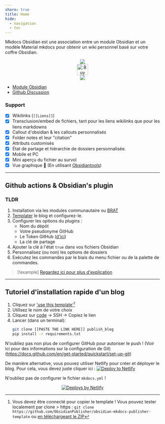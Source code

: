 ```yaml
---
share: true
title: Home
hide:
  - navigation
  - toc
---
```


Mkdocs Obsidian est une association entre un module Obsidian et un modèle Material mkdocs pour obtenir un wiki personnel basé sur votre coffre Obsidian.

<p align="center">
	<a href="https://obsidian.md/"><img src="https://img.shields.io/badge/Auxiliary%20Tool-Obsidian-blueviolet"></img></a><br>
	<a href='https://ko-fi.com/X8X54ZYAV' target='_blank'><img height='36' style='border:0px;height:36px;' src='https://cdn.ko-fi.com/cdn/kofi1.png?v=3' border='0' alt='Buy Me a Coffee at ko-fi.com' /></a><br>
	<a href="https://app.netlify.com/start/deploy?repository=https://github.com/ObsidianPublisher/obsidian-mkdocs-publisher-template"><img src="https://www.netlify.com/img/deploy/button.svg"></a><br></p>

- [Module Obsidian](https://github.com/ObsidianPublisher/obsidian-github-publisher)
- [Github Discussion](https://github.com/ObsidianPublisher/obsidian-github-publisher/discussions)

### Support 
- [x] Wikilinks (`[[Liens]]`)
- [x] Transclusion/embed de fichiers, tant pour les liens wikilinks que pour les liens markdowns
- [x] Callout d'obsidian & les callouts personnalisés
- [x] Folder notes et leur "citation"
- [x] Attributs customisés
- [x] État de partage et hiérarchie de dossiers personnalisée.
- [x] Mobile et PC
- [x] Mini aperçu du fichier au survol 
- [x] Vue graphique 🎉 (En utilisant [Obsidiantools](https://github.com/mfarragher/obsidiantools))

---
## Github actions & Obsidian's plugin
### TLDR
1. Installation via les modules communautaire ou [BRAT](https://github.com/TfTHacker/obsidian42-brat)
2. [Templater](https://github.com/obsidianPublisher/mkdocs_obsidian_template) le blog et configurez-le.
3. Configurer les options du plugins : 
	- Nom du dépôt
	- Votre pseudonyme GitHub
	- Le Token GitHub ([d'ici](https://github.com/settings/tokens/new?scopes=repo))
	- La clé de partage
4. Ajouter la clé à l'état `true` dans vos fichiers Obsidian
5. Personnalisez (ou non) les options de dossiers
6. Exécutez les commandes par le biais du menu fichier ou de la palette de commandes.

> [!example] [Regardez ici pour plus d'explication](https://obsidian-publisher.netlify.app/fr/obsidian%20github%20publisher/configuration%20example/)

---

## Tutoriel d'installation rapide d'un blog
1. Cliquez sur ['use this template'](https://github.com/obsidianPublisher/obsidian-mkdocs-publisher-template/generate)[^1]
2. Utilisez le nom de votre choix
3. Cliquez sur [code](https://docs.github.com/en/get-started/getting-started-with-git/about-remote-repositories) → SSH → Copiez le lien
4. Lancer (dans un terminal):
	```bash
	git clone [[PASTE THE LINK HERE]] publish_blog
	pip install -r requirements.txt
	```

N'oubliez pas non plus de configurer GitHub pour autoriser le push ! (Voir ici pour des informations sur la configuration de Git) (https://docs.github.com/en/get-started/quickstart/set-up-git)

De manière alternative, vous pouvez utiliser Netlify pour créer et déployer le blog. Pour cela, vous devez juste cliquer ici : 
[![Deploy to Netlify](https://www.netlify.com/img/deploy/button.svg)](https://app.netlify.com/start/deploy?repository=https://github.com/ObsidianPublisher/obsidian-mkdocs-publisher-template)

N'oubliez pas de configurer le fichier `mkdocs.yml` !

<p align="center">
	<a href="https://www.netlify.com"> <img src="https://www.netlify.com/v3/img/components/netlify-color-bg.svg" alt="Deploys by Netlify" /> </a>
</p>

[^1]: Vous devez être connecté pour copier le template ! Vous pouvez tester localement par clone > https : `git clone https://github.com/ObsidianPublisher/obsidian-mkdocs-publisher-template` ou [en téléchargeant le ZIP](https://github.com/ObsidianPublisher/obsidian-mkdocs-publisher-template/archive/refs/heads/main.zip)
